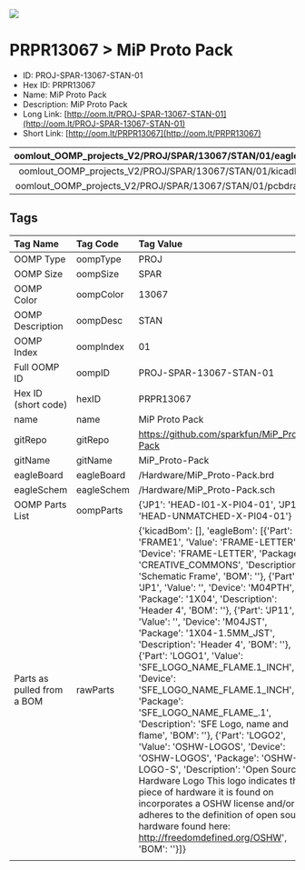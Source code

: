 


  
![][im]
# PRPR13067 > MiP Proto Pack

- ID: PROJ-SPAR-13067-STAN-01
- Hex ID: PRPR13067
- Name: MiP Proto Pack
- Description: MiP Proto Pack
- Long Link: [http://oom.lt/PROJ-SPAR-13067-STAN-01](http://oom.lt/PROJ-SPAR-13067-STAN-01)
- Short Link: [http://oom.lt/PRPR13067](http://oom.lt/PRPR13067)
  

|oomlout_OOMP_projects_V2/PROJ/SPAR/13067/STAN/01/eagleImage.png|oomlout_OOMP_projects_V2/PROJ/SPAR/13067/STAN/01/eagleSchemImage.png|oomlout_OOMP_projects_V2/PROJ/SPAR/13067/STAN/01/kicadPcb3dFront.png|oomlout_OOMP_projects_V2/PROJ/SPAR/13067/STAN/01/kicadPcb3dBack.png|
| :---: | :---: | :---: | :---: |
|oomlout_OOMP_projects_V2/PROJ/SPAR/13067/STAN/01/kicadPcb3d.png|oomlout_OOMP_projects_V2/PROJ/SPAR/13067/STAN/01/bomBack.png|oomlout_OOMP_projects_V2/PROJ/SPAR/13067/STAN/01/bomFront.png|oomlout_OOMP_projects_V2/PROJ/SPAR/13067/STAN/01/pcbdraw.svg|
|oomlout_OOMP_projects_V2/PROJ/SPAR/13067/STAN/01/pcbdrawBack.svg||||

## Tags
  

|Tag Name|Tag Code|Tag Value|
| :--- | :--- | :--- |
|OOMP Type|oompType|PROJ|
|OOMP Size|oompSize|SPAR|
|OOMP Color|oompColor|13067|
|OOMP Description|oompDesc|STAN|
|OOMP Index|oompIndex|01|
|Full OOMP ID|oompID|PROJ-SPAR-13067-STAN-01|
|Hex ID (short code)|hexID|PRPR13067|
|name|name|MiP Proto Pack|
|gitRepo|gitRepo|https://github.com/sparkfun/MiP_Proto-Pack|
|gitName|gitName|MiP_Proto-Pack|
|eagleBoard|eagleBoard|/Hardware/MiP_Proto-Pack.brd|
|eagleSchem|eagleSchem|/Hardware/MiP_Proto-Pack.sch|
|OOMP Parts List|oompParts|{'JP1': 'HEAD-I01-X-PI04-01', 'JP11': 'HEAD-UNMATCHED-X-PI04-01'}|
|Parts as pulled from a BOM|rawParts|{'kicadBom': [], 'eagleBom': [{'Part': 'FRAME1', 'Value': 'FRAME-LETTER', 'Device': 'FRAME-LETTER', 'Package': 'CREATIVE_COMMONS', 'Description': 'Schematic Frame', 'BOM': ''}, {'Part': 'JP1', 'Value': '', 'Device': 'M04PTH', 'Package': '1X04', 'Description': 'Header 4', 'BOM': ''}, {'Part': 'JP11', 'Value': '', 'Device': 'M04JST', 'Package': '1X04-1.5MM_JST', 'Description': 'Header 4', 'BOM': ''}, {'Part': 'LOGO1', 'Value': 'SFE_LOGO_NAME_FLAME.1_INCH', 'Device': 'SFE_LOGO_NAME_FLAME.1_INCH', 'Package': 'SFE_LOGO_NAME_FLAME_.1', 'Description': 'SFE Logo, name and flame', 'BOM': ''}, {'Part': 'LOGO2', 'Value': 'OSHW-LOGOS', 'Device': 'OSHW-LOGOS', 'Package': 'OSHW-LOGO-S', 'Description': 'Open Source Hardware Logo This logo indicates the piece of hardware it is found on incorporates a OSHW license and/or adheres to the definition of open source hardware found here: http://freedomdefined.org/OSHW', 'BOM': ''}]}|
||||



[im]: PROJ/SPAR/13067/STAN/01/kicadPcb3d_450.png
